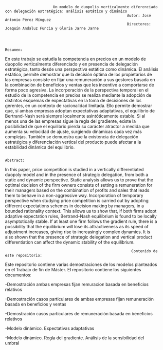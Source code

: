                           Un modelo de duopolio verticalmente diferenciado con delegación estratégica: análisis estático y dinámico
                                                            Autor: José Antonio Pérez Mínguez
                                                            Directores: Joaquín Andaluz Funcia y Gloria Jarne Jarne



                                                                      Resumen:
En este trabajo se estudia la competencia en precios en un modelo de duopolio verticalmente diferenciado y en presencia de delegación estratégica, tanto desde una perspectiva estática como dinámica.
El análisis estático, permite demostrar que la decisión óptima de los propietarios de las empresas consiste en fijar una remuneración a sus gestores basada en la combinación de beneficios y ventas que les incentive a comportarse de forma poco agresiva.
La incorporación de la perspectiva temporal en el estudio de la competencia en precios se realiza mediante la adopción de distintos esquemas de expectativas en la toma de decisiones de los gerentes, en un contexto de racionalidad limitada. Ello permite demostrar que, si ambas empresas adoptan expectativas adaptativas, el equilibrio de Bertrand-Nash será siempre localmente asintóticamente estable. Si al menos una de las empresas sigue la regla del gradiente, existe la posibilidad de que el equilibrio pierda su carácter atractor a medida que aumenta su velocidad de ajuste, surgiendo dinámicas cada vez más complejas. También se demuestra que la existencia de delegación estratégica y diferenciación vertical del producto puede afectar a la estabilidad dinámica del equilibrio.

                                                                      Abstract:
In this paper, price competition is studied in a vertically differentiated duopoly model and in the presence of strategic delegation, from both a static and dynamic perspective.
Static analysis allows us to prove that the optimal decision of the firm owners consists of setting a remuneration for their managers based on the combination of profits and sales that leads them to behave in a non-aggressive way.
Incorporation of temporary perspective when studying price competition is carried out by adopting different expectations schemes in decision making by managers, in a bounded rationality context. This allows us to show that, if both firms adopt adaptive expectation
rules, Bertrand-Nash equilibrium is found to be locally asymptotically stable. If at least one firm follows the gradient rule, there is a possibility that the equilibrium will lose its attractiveness as its speed of adjustment increases, giving rise to increasingly complex dynamics. It is also shown that the presence of strategic delegation and vertical product differentiation can affect the dynamic stability of the equilibrium.
                                                                      
                                                                      
                                                              Contenido de este repositorio:
Este repositorio contiene varias demostraciones de los modelos planteados en el Trabajo de fin de Máster. El repositorio contiene los siguientes documentos:

-Demostración ambas empresas fijan remuracion basada en beneficios relativos

-Demostración casos particulares de ambas empresas fijan remuneración basada en beneficios y ventas

-Demostración casos particulares de remuneración basada en beneficios relativos

-Modelo dinámico. Expectativas adaptativas

-Modelo dinámico. Regla del gradiente. Análisis de la sensibilidad del umbral
